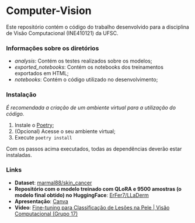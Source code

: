 # Computer-Vision

Este repositório contém o código do trabalho desenvolvido para a disciplina de Visão Computacional (INE410121) da UFSC.

### Informações sobre os diretórios

* _analysis_: Contém os testes realizados sobre os modelos;
* _exported\_notebooks_: Contém os notebooks dos treinamentos exportados em HTML;
* _notebooks_: Contém o código utilizado no desenvolvimento;

### Instalação

_É recomendada a criação de um ambiente virtual para a utilização do código._

1. Instale o [Poetry](https://python-poetry.org/);
2. (Opcional) Acesse o seu ambiente virtual;
3. Execute `poetry install`

Com os passos acima executados, todas as dependências deverão estar instaladas.

### Links

* **Dataset**: [marmal88/skin_cancer](https://huggingface.co/datasets/marmal88/skin_cancer)
* **Repositório com o modelo treinado com QLoRA e 9500 amostras (o modelo final obtido) no HuggingFace**: [ErFer7/LLaDerm](https://huggingface.co/ErFer7/LLaDerm)
* **Apresentação**: [Canva](https://www.canva.com/design/DAGY2P2Afng/Jxcj384sBYAeLV5roRdZPQ/edit?utm_content=DAGY2P2Afng&utm_campaign=designshare&utm_medium=link2&utm_source=sharebutton)
* **Vídeo**: [Fine-tuning para Classificação de Lesões na Pele | Visão Computacional (Grupo 17)](https://www.youtube.com/watch?v=1SDpDjOchc0)
